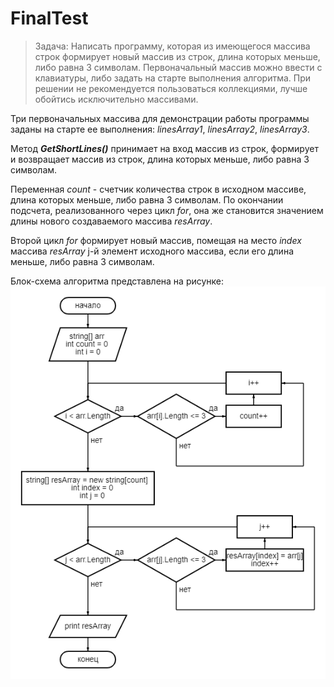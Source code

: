 # FinalTest
>Задача: Написать программу, которая из имеющегося массива строк формирует новый массив из строк, длина которых меньше, либо равна 3 символам. Первоначальный массив можно ввести с клавиатуры, либо задать на старте выполнения алгоритма. При решении не рекомендуется пользоваться коллекциями, лучше обойтись исключительно массивами.

Три первоначальных массива для демонстрации работы программы заданы на старте ее выполнения: *linesArray1*, *linesArray2*, *linesArray3*.

Метод ***GetShortLines()*** принимает на вход массив из строк, формирует и возвращает массив из строк, длина которых меньше, либо равна 3 символам.

Переменная *count* - счетчик количества строк в исходном массиве, длина которых меньше, либо равна 3 символам. По окончании подсчета, реализованного через цикл *for*, она же становится значением длины нового создаваемого массива *resArray*.

Второй цикл *for* формирует новый массив, помещая на место *index* массива *resArray* j-й элемент исходного массива, если его длина меньше, либо равна 3 символам.

Блок-схема алгоритма представлена на рисунке:
![Блок-схема алгоритма](diagram.png)
